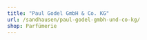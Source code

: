 ```yaml
---
title: "Paul Godel GmbH & Co. KG"
url: /sandhausen/paul-godel-gmbh-und-co-kg/
shop: Parfümerie
---
```

